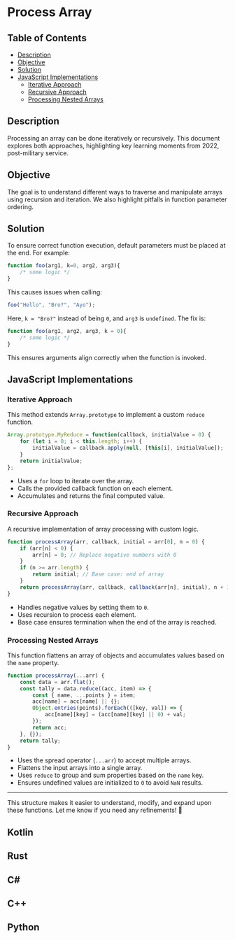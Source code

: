 # Process Array

## Table of Contents
- [Description](#description)
- [Objective](#objective)
- [Solution](#solution)
- [JavaScript Implementations](#js)
    - [Iterative Approach](#iterative-approach)
    - [Recursive Approach](#recursive-approach)
    - [Processing Nested Arrays](#processing-nested-arrays)

## Description

Processing an array can be done iteratively or recursively. This document explores both approaches, highlighting key learning moments from 2022, post-military service.

## Objective

The goal is to understand different ways to traverse and manipulate arrays using recursion and iteration. We also highlight pitfalls in function parameter ordering.

## Solution

To ensure correct function execution, default parameters must be placed at the end. For example:

```js
function foo(arg1, k=0, arg2, arg3){
    /* some logic */
}
```

This causes issues when calling:

```js
foo("Hello", "Bro?", "Ayo");
```

Here, `k = "Bro?"` instead of being `0`, and `arg3` is `undefined`. The fix is:

```js
function foo(arg1, arg2, arg3, k = 0){
    /* some logic */
}
```

This ensures arguments align correctly when the function is invoked.

## JavaScript Implementations

### Iterative Approach

This method extends `Array.prototype` to implement a custom `reduce` function.

```js
Array.prototype.MyReduce = function(callback, initialValue = 0) {
    for (let i = 0; i < this.length; i++) {
        initialValue = callback.apply(null, [this[i], initialValue]);
    }
    return initialValue;
};
```

- Uses a `for` loop to iterate over the array.
- Calls the provided callback function on each element.
- Accumulates and returns the final computed value.

### Recursive Approach

A recursive implementation of array processing with custom logic.

```js
function processArray(arr, callback, initial = arr[0], n = 0) {
    if (arr[n] < 0) {
        arr[n] = 0; // Replace negative numbers with 0
    }
    if (n >= arr.length) {
        return initial; // Base case: end of array
    }
    return processArray(arr, callback, callback(arr[n], initial), n + 1);
}
```

- Handles negative values by setting them to `0`.
- Uses recursion to process each element.
- Base case ensures termination when the end of the array is reached.

### Processing Nested Arrays

This function flattens an array of objects and accumulates values based on the `name` property.

```js
function processArray(...arr) {
    const data = arr.flat();
    const tally = data.reduce((acc, item) => {
        const { name, ...points } = item;
        acc[name] = acc[name] || {};
        Object.entries(points).forEach(([key, val]) => {
            acc[name][key] = (acc[name][key] || 0) + val;
        });
        return acc;
    }, {});
    return tally;
}
```

- Uses the spread operator (`...arr`) to accept multiple arrays.
- Flattens the input arrays into a single array.
- Uses `reduce` to group and sum properties based on the `name` key.
- Ensures undefined values are initialized to `0` to avoid `NaN` results.

---

This structure makes it easier to understand, modify, and expand upon these functions. Let me know if you need any refinements! 🚀

## Kotlin

## Rust

## C#

## C++ 

## Python